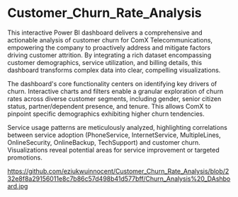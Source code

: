 # Customer_Churn_Rate_Analysis
This interactive Power BI dashboard delivers a comprehensive and actionable analysis of customer churn for ComX Telecommunications, empowering the company to proactively address and mitigate factors driving customer attrition. By integrating a rich dataset encompassing customer demographics, service utilization, and billing details, this dashboard transforms complex data into clear, compelling visualizations.

The dashboard's core functionality centers on identifying key drivers of churn. Interactive charts and filters enable a granular exploration of churn rates across diverse customer segments, including gender, senior citizen status, partner/dependent presence, and tenure. This allows ComX to pinpoint specific demographics exhibiting higher churn tendencies.

Service usage patterns are meticulously analyzed, highlighting correlations between service adoption (PhoneService, InternetService, MultipleLines, OnlineSecurity, OnlineBackup, TechSupport) and customer churn. Visualizations reveal potential areas for service improvement or targeted promotions.

https://github.com/eziukwuinnocent/Customer_Churn_Rate_Analysis/blob/232e8f8a29156011e8c7b86c57d498b41d577bff/Churn_Analysis%20_DAshboard.jpg

